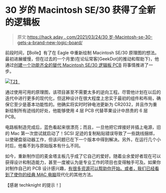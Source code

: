 # 30 岁的 Macintosh SE/30 获得了全新的逻辑板

> 原文:[https://hack aday . com/2021/03/24/30 岁-Macintosh-se-30-gets-a-brand-new-logic-board/](https://hackaday.com/2021/03/24/30-year-old-macintosh-se-30-gets-a-brand-new-logic-board/)

前段时间，【Bolle】有了在 Eagle 中重新绘制 Macintosh SE/30 原理图的想法。最初进展缓慢，但在过去的一个月里(在论坛常客[GeekDot]的推动和帮助下)，他通过[创建一个功能齐全的替代 Macintosh SE/30 逻辑板 PCB](https://68kmla.org/forums/topic/62451-se30-logicboard-recreation/) 将事情推进了一步。

[![](../Images/153ab5cd3a4bacce3266ce6d9eec9351.png)T2】](https://hackaday.com/wp-content/uploads/2021/03/mac_se_30_logic_board_aside.jpg)

通过使用可用的原理图，该项目甚至不需要太多的逆向工程。尽管他计划在以后的迭代中进行更多的现代化，但这种设计在很大程度上忠实于最初的组件和布局，确保它至少是基本功能性的。他确实将实时时钟电池更新为 CR2032，并且作为重新绘制所有迹线的好处，他能够使用 4 层 PCB 代替苹果设计中昂贵的 6 层 PCB。

电路板制造完成后，蓝色看起来很漂亮；而且，一旦他把它焊接好并插上电源，旧的 Mac 第一次尝试就启动了！SCSI 足迹的复制粘贴错误导致了一些跳线捆绑，以使硬盘驱动器工作，但该问题已在下一个版本中得到解决。另外，在运行几个小时后，他看不到与原始版本有什么不同。

如今，重新制作旧的麦金塔主板几乎成了它自己的爱好。随着业余爱好者现在可以获得设计和制造能力，甚至一度被认为是专业工作的项目也变得触手可及。如果你对制作自己的 PCB 设计感兴趣，[有很多资源可以帮助你开始。或者，](https://hackaday.com/2016/09/21/creating-a-pcb-in-everything-introduction/)[我们已经看到了使你的经典 MAC 电脑](https://hackaday.com/2020/03/23/classic-macintosh-gets-an-ipad-infusion/)现代化的其他方法。

【感谢 techknight 的提示！]